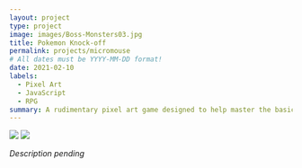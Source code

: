 ```yaml
---
layout: project
type: project
image: images/Boss-Monsters03.jpg
title: Pokemon Knock-off
permalink: projects/micromouse
# All dates must be YYYY-MM-DD format!
date: 2021-02-10
labels:
  - Pixel Art
  - JavaScript
  - RPG
summary: A rudimentary pixel art game designed to help master the basics of JavaScript.
---
```


<div class="ui small rounded images">
  <img class="ui image" src="../images/bm1.png">
  <img class="ui image" src="../images/bm2.png">
</div>

*Description pending*


